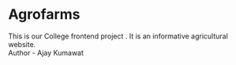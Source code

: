 # Agrofarms
This is our College frontend project . It is an informative agricultural website.
<br>
Author - Ajay Kumawat
